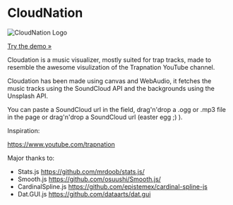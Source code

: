 # CloudNation

![CloudNation Logo](https://raw.githubusercontent.com/stelabouras/cloudnation/master/cloudnation.png)

[Try the demo &raquo;](https://dl.dropboxusercontent.com/u/20485/cloudnation/index.html)

Cloudation is a music visualizer, mostly suited for trap tracks, made to resemble the awesome visulization of the Trapnation YouTube channel.

Cloudation has been made using canvas and WebAudio, it fetches the music tracks using the SoundCloud API and the backgrounds using the Unsplash API.

You can paste a SoundCloud url in the field, drag'n'drop a .ogg or .mp3 file in the page or drag'n'drop a SoundCloud url (easter egg ;) ).

Inspiration:

https://www.youtube.com/trapnation

Major thanks to:

* Stats.js https://github.com/mrdoob/stats.js/
* Smooth.js https://github.com/osuushi/Smooth.js/
* CardinalSpline.js https://github.com/epistemex/cardinal-spline-js
* Dat.GUI.js https://github.com/dataarts/dat.gui
